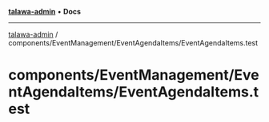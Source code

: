 [**talawa-admin**](../../../../README.md) • **Docs**

***

[talawa-admin](../../../../modules.md) / components/EventManagement/EventAgendaItems/EventAgendaItems.test

# components/EventManagement/EventAgendaItems/EventAgendaItems.test
